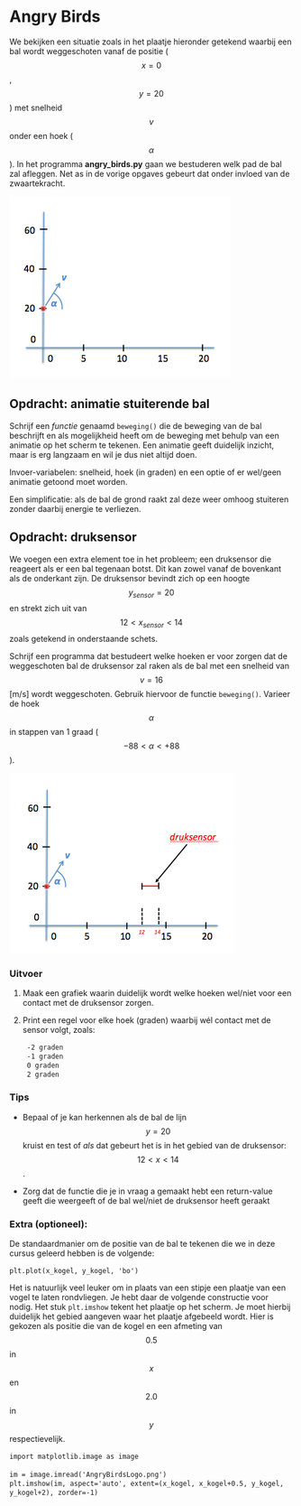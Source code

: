 # Angry Birds

We bekijken een situatie zoals in het plaatje hieronder getekend waarbij een bal wordt weggeschoten vanaf de positie ($$x=0$$, $$y=20$$) met snelheid $$v$$ onder een hoek ($$\alpha$$). In het programma **angry_birds.py** gaan we bestuderen welk pad de bal zal afleggen. Net as in de vorige opgaves gebeurt dat onder invloed van de zwaartekracht.

![](AngryBirdOverviewLeeg.png)

## Opdracht: animatie stuiterende bal

Schrijf een *functie* genaamd `beweging()` die de beweging van de bal beschrijft en als mogelijkheid heeft om de beweging met behulp van een animatie op het scherm te tekenen. Een animatie geeft duidelijk inzicht, maar is erg langzaam en wil je dus niet altijd doen.

Invoer-variabelen: snelheid, hoek (in graden) en een optie of er wel/geen animatie getoond moet worden.

Een simplificatie: als de bal de grond raakt zal deze weer omhoog stuiteren zonder daarbij energie te verliezen.


## Opdracht: druksensor

We voegen een extra element toe in het probleem; een druksensor die reageert als er een bal tegenaan botst. Dit kan zowel vanaf de bovenkant als de onderkant zijn. De druksensor bevindt zich op een hoogte $$y_{sensor}=20$$ en strekt zich uit van $$12 < x_{sensor} < 14$$ zoals getekend in onderstaande schets.

Schrijf een programma dat bestudeert welke hoeken er voor zorgen dat de weggeschoten bal de druksensor zal raken als de bal met een snelheid van $$v=16$$ [m/s] wordt weggeschoten. Gebruik hiervoor de functie `beweging()`. Varieer de hoek $$\alpha$$ in stappen van 1 graad ($$-88 < \alpha < +88$$).

![](AngryBirdOverview.png)

### Uitvoer

1. Maak een grafiek waarin duidelijk wordt welke hoeken wel/niet voor een contact met de druksensor zorgen.

2. Print een regel voor elke hoek (graden) waarbij wél contact met de sensor volgt, zoals:

		-2 graden
		-1 graden
		0 graden
		2 graden

### Tips

- Bepaal of je kan herkennen als de bal de lijn $$y=20$$ kruist en test of *als* dat gebeurt het is in het gebied van de druksensor: $$12<x<14$$. 

- Zorg dat de functie die je in vraag a gemaakt hebt een return-value geeft die weergeeft of de bal wel/niet de druksensor heeft geraakt

### Extra (optioneel):

De standaardmanier om de positie van de bal te tekenen die we in deze cursus  geleerd hebben is de volgende:

    plt.plot(x_kogel, y_kogel, 'bo')  

Het is natuurlijk veel leuker om in plaats van een stipje een plaatje van een  vogel te laten rondvliegen. Je hebt daar de volgende constructie voor nodig. Het stuk `plt.imshow` tekent het plaatje op het scherm. Je moet hierbij duidelijk het gebied aangeven waar het plaatje afgebeeld wordt. Hier is gekozen als positie die van de kogel en een afmeting van $$0.5$$ in $$x$$ en $$2.0$$ in $$y$$ respectievelijk.

    import matplotlib.image as image

    im = image.imread('AngryBirdsLogo.png')
    plt.imshow(im, aspect='auto', extent=(x_kogel, x_kogel+0.5, y_kogel, y_kogel+2), zorder=-1)
